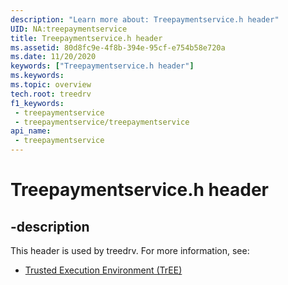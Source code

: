```yaml
---
description: "Learn more about: Treepaymentservice.h header"
UID: NA:treepaymentservice
title: Treepaymentservice.h header
ms.assetid: 80d8fc9e-4f8b-394e-95cf-e754b58e720a
ms.date: 11/20/2020
keywords: ["Treepaymentservice.h header"]
ms.keywords: 
ms.topic: overview
tech.root: treedrv
f1_keywords:
 - treepaymentservice
 - treepaymentservice/treepaymentservice
api_name:
 - treepaymentservice
---
```


# Treepaymentservice.h header


## -description

This header is used by treedrv. For more information, see:

- [Trusted Execution Environment (TrEE)](../_treedrv/index.md)<br><br>

